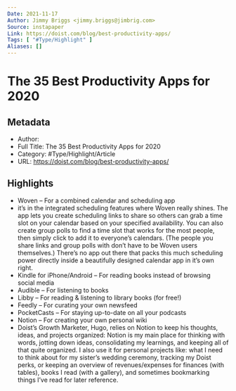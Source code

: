 ```yaml
---
Date: 2021-11-17
Author: Jimmy Briggs <jimmy.briggs@jimbrig.com>
Source: instapaper
Link: https://doist.com/blog/best-productivity-apps/
Tags: [ "#Type/Highlight" ]
Aliases: []
---
```

# The 35 Best Productivity Apps for 2020

## Metadata
- Author: 
- Full Title: The 35 Best Productivity Apps for 2020
- Category: #Type/Highlight/Article
- URL: https://doist.com/blog/best-productivity-apps/

## Highlights
- Woven – For a combined calendar and scheduling app
- it’s in the integrated scheduling features where Woven really shines. The app lets you create scheduling links to share so others can grab a time slot on your calendar based on your specified availability. You can also create group polls to find a time slot that works for the most people, then simply click to add it to everyone’s calendars. (The people you share links and group polls with don’t have to be Woven users themselves.) There’s no app out there that packs this much scheduling power directly inside a beautifully designed calendar app in it’s own right.
- Kindle for iPhone/Android – For reading books instead of browsing social media
- Audible – For listening to books
- Libby – For reading & listening to library books (for free!)
- Feedly – For curating your own newsfeed
- PocketCasts – For staying up-to-date on all your podcasts
- Notion – For creating your own personal wiki
- Doist’s Growth Marketer, Hugo, relies on Notion to keep his thoughts, ideas, and projects organized:
  Notion is my main place for thinking with words, jotting down ideas, consolidating my learnings, and keeping all of that quite organized. I also use it for personal projects like: what I need to think about for my sister’s wedding ceremony, tracking my Doist perks, or keeping an overview of revenues/expenses for finances (with tables), books I read (with a gallery), and sometimes bookmarking things I’ve read for later reference.
